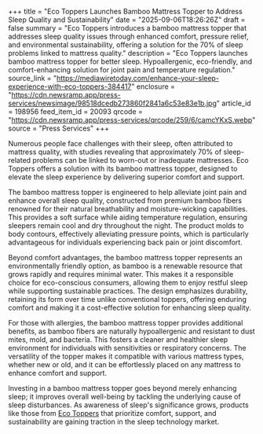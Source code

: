+++
title = "Eco Toppers Launches Bamboo Mattress Topper to Address Sleep Quality and Sustainability"
date = "2025-09-06T18:26:26Z"
draft = false
summary = "Eco Toppers introduces a bamboo mattress topper that addresses sleep quality issues through enhanced comfort, pressure relief, and environmental sustainability, offering a solution for the 70% of sleep problems linked to mattress quality."
description = "Eco Toppers launches bamboo mattress topper for better sleep. Hypoallergenic, eco-friendly, and comfort-enhancing solution for joint pain and temperature regulation."
source_link = "https://mediawiretoday.com/enhance-your-sleep-experience-with-eco-toppers-384417"
enclosure = "https://cdn.newsramp.app/press-services/newsimage/98518dcedb273860f2841a6c53e83e1b.jpg"
article_id = 198956
feed_item_id = 20093
qrcode = "https://cdn.newsramp.app/press-services/qrcode/259/6/camcYKxS.webp"
source = "Press Services"
+++

<p>Numerous people face challenges with their sleep, often attributed to mattress quality, with studies revealing that approximately 70% of sleep-related problems can be linked to worn-out or inadequate mattresses. Eco Toppers offers a solution with its bamboo mattress topper, designed to elevate the sleep experience by delivering superior comfort and support.</p><p>The bamboo mattress topper is engineered to help alleviate joint pain and enhance overall sleep quality, constructed from premium bamboo fibers renowned for their natural breathability and moisture-wicking capabilities. This provides a soft surface while aiding temperature regulation, ensuring sleepers remain cool and dry throughout the night. The product molds to body contours, effectively alleviating pressure points, which is particularly advantageous for individuals experiencing back pain or joint discomfort.</p><p>Beyond comfort advantages, the bamboo mattress topper represents an environmentally friendly option, as bamboo is a renewable resource that grows rapidly and requires minimal water. This makes it a responsible choice for eco-conscious consumers, allowing them to enjoy restful sleep while supporting sustainable practices. The design emphasizes durability, retaining its form over time unlike conventional toppers, offering enduring comfort and making it a cost-effective solution for enhancing sleep quality.</p><p>For those with allergies, the bamboo mattress topper provides additional benefits, as bamboo fibers are naturally hypoallergenic and resistant to dust mites, mold, and bacteria. This fosters a cleaner and healthier sleep environment for individuals with sensitivities or respiratory concerns. The versatility of the topper makes it compatible with various mattress types, whether new or old, and it can be effortlessly placed on any mattress to enhance comfort and support.</p><p>Investing in a bamboo mattress topper goes beyond merely enhancing sleep; it improves overall well-being by tackling the underlying cause of sleep disturbances. As awareness of sleep's significance grows, products like those from <a href="https://www.ecotoppers.com.au/products/eco-toppers%E2%84%A2-organic-bamboo-mattress-topper-breathable-hypoallergenic-and-eco-friendly?variant=50130296045841" rel="nofollow" target="_blank">Eco Toppers</a> that prioritize comfort, support, and sustainability are gaining traction in the sleep technology market.</p>